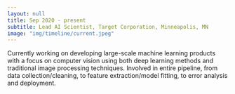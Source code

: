 ```yaml
---
layout: null
title: Sep 2020 - present
subtitle: Lead AI Scientist, Target Corporation, Minneapolis, MN
image: "img/timeline/current.jpeg"
---
```

Currently working on developing large-scale machine learning products with a focus on computer vision using both deep learning methods and traditional image processing techniques. Involved in entire pipeline, from data collection/cleaning, to feature extraction/model fitting, to error analysis and deployment.